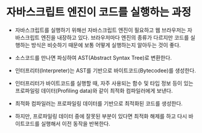 # 자바스크립트 엔진이 코드를 실행하는 과정
- 자바스크립트를 실행하기 위해선 자바스크립트 엔진이 필요하고 웹 브라우저는 자바스크립트 엔진을 내장하고 있다. 브라우저마다 엔진의 종류가 다르지만 코드를 실행하는 방식은 비슷하기 때문에 보통 어떻게 실행하는지 알아두는 것이 좋다.

- 소스코드를 만나면 파싱하여 AST(Abstract Syntax Tree)로 변환한다.
- 인터프리터(Interpreter)는 AST를 기반으로 바이트코드(Bytecodee)를 생성한다.
- 인터프리터가 바이트코드를 실행할 때, 자주 사용되는 함수 및 타입 정보 등이 있는 프로파일링 데이터(Profiling data)와 같이 최적화 컴파일러에게 보낸다.
- 최적화 컴파일러는 프로파일링 데이터를 기반으로 최적화된 코드를 생성한다.
- 하지만, 프로파일링 데이터 중에 잘못된 부분이 있다면 최적화 해제를 하고 다시 바이트코드를 실행해서 이전 동작을 반복한다.